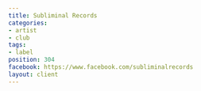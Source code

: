 ```yaml
---
title: Subliminal Records
categories:
- artist
- club
tags:
- label
position: 304
facebook: https://www.facebook.com/subliminalrecords
layout: client
---
```


